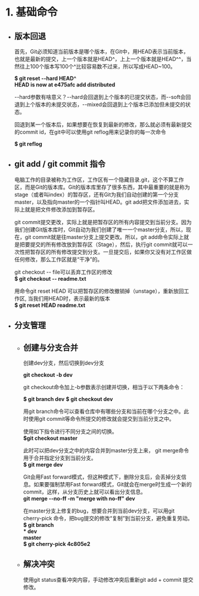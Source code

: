 # 1. 基础命令  
- ## 版本回退
  首先，Git必须知道当前版本是哪个版本，在Git中，用HEAD表示当前版本，也就是最新的提交，上一个版本就是HEAD^，上上一个版本就是HEAD^^，当然往上100个版本写100个^比较容易数不过来，所以写成HEAD~100。
  
  **$ git reset --hard HEAD^**  
  **HEAD is now at e475afc add distributed**
  
  --hard参数有啥意义？--hard会回退到上个版本的已提交状态，而--soft会回退到上个版本的未提交状态，--mixed会回退到上个版本已添加但未提交的状态。

  回退到某一个版本后，如果想要在恢复到最新的修改，那么就必须有最新提交的commit id，在git中可以使用git reflog用来记录你的每一次命令  

  **$ git reflog**

- ## git add / git commit 指令
  电脑工作的目录被称为工作区，工作区有一个隐藏目录.git，这个不算工作区，而是Git的版本库。Git的版本库里存了很多东西，其中最重要的就是称为stage（或者叫index）的暂存区，还有Git为我们自动创建的第一个分支master，以及指向master的一个指针叫HEAD。git add把文件添加进去，实际上就是把文件修改添加到暂存区。
  
  git commit提交更改，实际上就是把暂存区的所有内容提交到当前分支。因为我们创建Git版本库时，Git自动为我们创建了唯一一个master分支，所以，现在，git commit就是往master分支上提交更改。所以，git add命令实际上就是把要提交的所有修改放到暂存区（Stage），然后，执行git commit就可以一次性把暂存区的所有修改提交到分支。一旦提交后，如果你又没有对工作区做任何修改，那么工作区就是“干净”的。

  git checkout -- file可以丢弃工作区的修改  
  **$ git checkout -- readme.txt**  

  用命令git reset HEAD <file>可以把暂存区的修改撤销掉（unstage），重新放回工作区, 当我们用HEAD时，表示最新的版本  
  **$ git reset HEAD readme.txt**

- ## 分支管理
  - ## 创建与分支合并
    创建dev分支，然后切换到dev分支
    
    **git checkout -b dev**

    git checkout命令加上-b参数表示创建并切换，相当于以下两条命令：

    **$ git branch dev**
    **$ git checkout dev**

    用git branch命令可以查看仓库中有哪些分支和当前在哪个分支之中。此时使用git commit等命令所提交的修改就会提交到当前分支之中。

    使用如下指令进行不同分支之间的切换。  
    **$git checkout master**

    此时可以把dev分支之中的内容合并到master分支上来， git merge命令用于合并指定分支到当前分支。  
    **$ git merge dev**

    Git会用Fast forward模式，但这种模式下，删除分支后，会丢掉分支信息。如果要强制禁用Fast forward模式，Git就会在merge时生成一个新的commit，这样，从分支历史上就可以看出分支信息。  
    **git merge --no-ff -m "merge with no-ff" dev**  

    在master分支上修复的bug，想要合并到当前dev分支，可以用git cherry-pick <commit>命令，把bug提交的修改“复制”到当前分支，避免重复劳动。  
    **$ git branch  
        * dev  
          master  
        $ git cherry-pick 4c805e2**  

  - ## 解决冲突
      使用git status查看冲突内容，手动修改冲突后重新git add + commit 提交修改。
  
